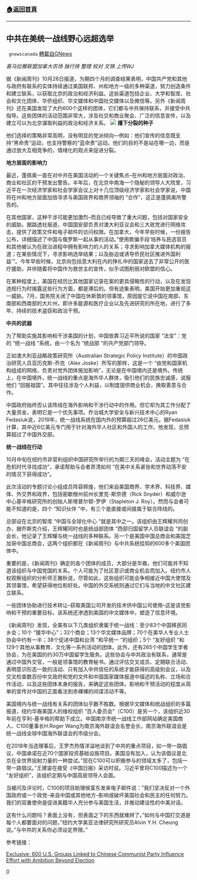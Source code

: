###  [:house:返回首頁](https://github.com/ourhimalayas/txt)
---

## 中共在美统一战线野心远超选举
` gnewscanada` [轉載自GNews](https://gnews.org/zh-hans/493906/)

*喜马拉雅联盟加拿大农场 独行侠 整理
校对 文锦 上传WJ*

据《新闻周刊》10月26日报道，为期四个月的调查结果表明，中国共产党和其他与政府有联系的实体持续通过美国联邦、州和地方一级的多种渠道，努力创造条件和建立联系，以获取北京的政治和经济利益。这些渠道包括企业、大学和智库、社会和文化团体、华侨组织、华文媒体和中国社交媒体以及微信等。另外《新闻周刊》还在美国发现了大约600个这样的团体，它们都与中共保持联系，并接受中共指导。这些团体的活动范围非常大，涉及社交和商业聚会、广泛的信息宣传，以及建立可以为北京谋取利益的政治和经济关系。
![]()![](https://gnews-media-offload.s3.amazonaws.com/wp-content/uploads/2020/10/10123916/CCP-skeleton.jpg)
**播下分裂的种子**

他们选择的策略非常高明，没有明显的党派倾向—例如：他们宣传的信息既支持“黑命贵”运动，也支持警察的“蓝命贵”运动。他们的目的不是站在哪一边，而是通过放大互相竞争的，情绪化的观点来促进分裂。

**地方层面的影响力**

最近，蓬佩奥一直在对中共在美国活动的一个关键焦点–在州和地方层面对政治、商业和社区的干预发出警告。半年后，在北京中南海一个隐秘的领导人大院里，习近平在一次经济学家和社会学家会议上对十几位顶级经济学家和社会学家说，中国将在州和地方层面加倍寻求与美国政界和商界领袖的 “合作”，这正是蓬佩奥所警告的。

在其他国家，这种干涉可能更加激烈–而且已经导致了重大问题，包括对国家安全的威胁。据路透社报道，中国国安部负责对澳大利亚议会和三大政党进行网络攻击，提供了政策文件和电子邮件的访问权限。在加拿大，今年早些时候，一份报告公布，详细描述了中国与俄罗斯一起从事的活动。”使用欺骗手段’培养与民选官员和其他被认为在政治进程中拥有影响力的人的关系；寻求影响加拿大媒体机构的报道；在某些情况下，寻求影响选举结果；以及胁迫或诱导侨民社区推进外国利益'”。今年早些时候，北京向包括意大利在内的挣扎中的国家送去了非常公开的医疗援助，并伴随着将中国作为救世主的宣传，似乎试图削弱对欧盟的信心。

在某种程度上，美国在经历比其他国家记录在案的更具侵略性的行动，以及在发现违规行为时揭露这些行为方面，都是滞后的。但有迹象表明，美国开始更加重视这一威胁。7月，国务院关闭了中国在休斯敦的领事馆，原因是它说中国在南部、东南部和西南部的大片州，即许多能源和医疗企业以及先进研究的所在地，进行了多年、持续的技术盗窃和政治干预。

**中共的武器**

为了帮助实施其影响和干涉美国的计划，中国依靠习近平所说的国家 “法宝”：党的 “统一战线 “系统，由一个名为 “统战部 “的共产党部门领导。

正如澳大利亚战略政策研究所（Australian Strategic Policy Institute）的中国政治研究人员亚历克斯-乔克（Alex Joske）所写的那样，这是一个 “由党和国家机构组成的网络，负责对党外团体施加影响”，无论是在中国境内还是境外。传统上，在中国境外，统一战线的重点是海外华人群体，吸引他们的民族忠诚感，说服他们 “回报祖国”。其中往往涉及个人利益，以制度提供商业机会，换取善意与合作。

中国政府始终否认该阵线在海外影响和干涉行动中的作用。但它却为其工作分配了大量资金，表明它是一个优先事项。乔治城大学安全与新兴技术中心的Ryan Fedasiuk说，2019年，统一战线系统在国内外的预算超过26亿美元。据Fedasiuk计算，其中近6亿美元专门用于针对海外华人社区和外国人的工作。他发现，总预算超过了中国外交部。

**统一战线在行动**

10月中旬在纽约市非营利组织中国研究所举行的为期三天的峰会，活动主题为 “在危机时代寻找成功”，承诺帮助与会者弄清如何 “在美中关系紧张和世界动荡不安的情况下获得成功”。

此次活动的专题讨论小组成员阵容辉煌，他们来自美国商界、学术界、科技界、媒体、外交界和政界，包括密歇根州前州长里克-斯奈德（Rick Snyder）和威尔逊中心基辛格研究所的创始人斯塔普尔顿-罗伊（Stapleton J. Roy）。然而与会者可能不知道的是，四个 “知识伙伴 “中，有三个是直接或间接属于联合阵线的。

总部设在北京的智库 “中国与全球化中心 “就是其中之一。该组织由王辉耀共同创办，据乔斯克介绍，王辉耀同时也是统战部团体 “西部归国留学人员联谊会 “的副会长，他记录了王辉耀与统一战线的多种联系。另一个是美国中国总商会和美国芝加哥中国总商会，这两个组织都在《新闻周刊》与中共系统挂钩的600多个美国团体中。

重要的是，《新闻周刊》确定的各个团体的成员，大部分是华裔，他们可能并不知道该组织与中国党国的关系。个人可能为了社区意识或商业机会而加入。纽约市人权观察组织的分析师王雅秋说，尽管如此，这些组织可能会争相接近中国大使馆及其领事馆，希望获得地位和好处。中国的外交系统则通过它们与当地的中文社区建立联系。

一些团体协助进行技术转让–获取美国公司开发的技术供中国公司使用–这是该党影响和干预的重要目标。该系统还渗透到美国的中文媒体中，塑造了信息环境。

《新闻周刊》发现，全美有以下几类组织隶属于统一战线：至少83个中国移民同乡会；10个 “援华中心”；32个商会；13个华文媒体品牌；70个在美华人专业人士协会中约有一半；38个促进中国和台湾 “和平统一 “的组织；5个 “友好组织 “和129个其他从事教育、文化等一系列活动的团体。此外，还有265个中国学生学者协会，为在美国的约30万中国留学生服务。这些协会与中共政治有联系，通常是通过中国外交官，一般是领事馆的教育秘书。通过评估交叉成员、定期联合活动、表明意识形态一致的活动、只有加入中共信任的系统才能获得的高级别会议，以及交叉检查数百份中文政府和党的文件和中国国家媒体报道中描述的名称、立场和合作活动，以及这些团体本身的报告，来确定这些团体。影响和干预活动的程度从简单的宣传对中国的正面看法到赤裸裸的间谍活动不等。

美国境内与统一战线有关系的团体似乎数不胜数。根据华文媒体和统战组织的多篇报道，纽约华裔美国人的维权组织 “百人委员会”（C100）是另一个，该组织近30年前在亨利-基辛格的帮助下成立。中国南京市统一战线工作部网站确定美国商人、C100董事长H.Roger Wang为南京海外联谊会名誉会长，南京海外联谊会是统一战线全球中国海外联谊会的市级分会。

在2018年当选理事后，王罗杰热情洋溢地谈到了中共的重点项目，如一带一路倡议，中国承诺在近70个国家投资基础设施项目。美国没有加入，认为该倡议是北京在全世界投射力量的一种尝试。”现在C100可以积极参与的领域太多了，包括一带一路倡议。”王建宙在接受《中国日报》采访时说。习近平曾将C100描述为一个 “友好组织”，该组织定期与中国高层领导人会面。

当被问及评论时，C100的项目助理侯富东发来电子邮件说：”我们坚决反对一个外国政府或一个政党–来自中国或其他地方–影响或破坏美国社会和民主的任何努力。我们的双重使命是促进美籍华人充分参与美国生活，并推动建设性的中美对话。

这有什么问题吗？表面上没有，但表面之下的东西就难辨了。”如何与中国打交道是每个人都要面对的问题，”纽约大学美亚法律研究所研究员Alvin Y.H. Cheung说。”与中共的关系你必须设定界限。”

参考链接：

[Exclusive: 600 U.S. Groups Linked to Chinese Communist Party Influence Effort with Ambition Beyond Election](https://www.newsweek.com/2020/11/13/exclusive-600-us-groups-linked-chinese-communist-party-influence-effort-ambition-beyond-1541624.html?fbclid=IwAR2241-910g4_FyzkMBBe9nybslTSPfesmmlqeWeLlPdnm-v9ij8IxZeO-4)

0
